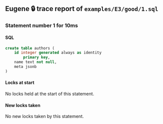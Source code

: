 ## Eugene 🔒 trace report of `examples/E3/good/1.sql`



### Statement number 1 for 10ms

#### SQL

```sql
create table authors (
    id integer generated always as identity
        primary key,
    name text not null,
    meta jsonb
)
```

#### Locks at start

No locks held at the start of this statement.

#### New locks taken

No new locks taken by this statement.


